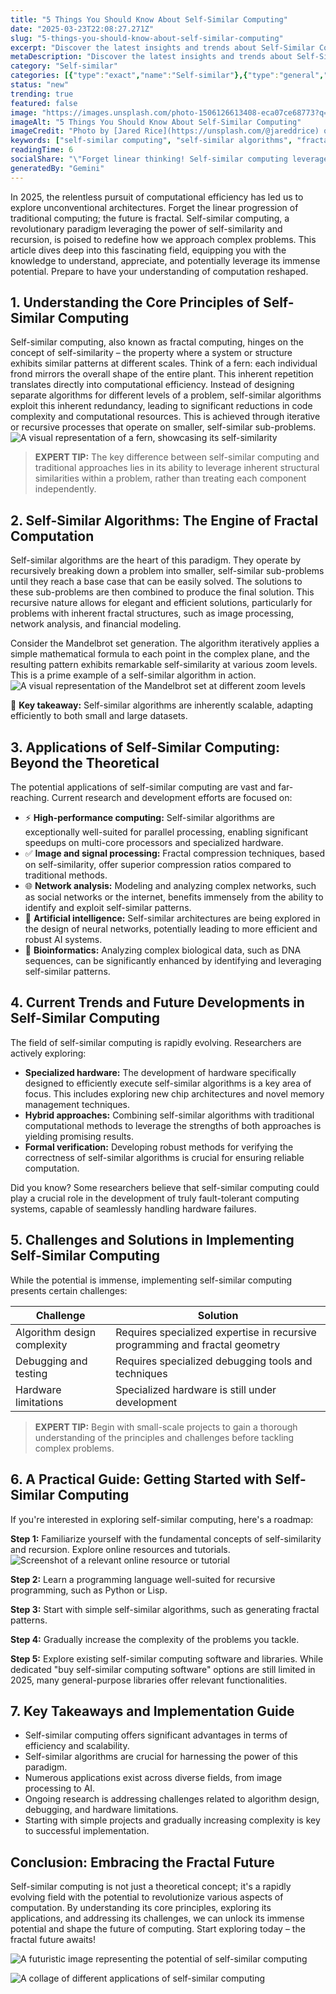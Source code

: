 ```yaml
---
title: "5 Things You Should Know About Self-Similar Computing"
date: "2025-03-23T22:08:27.271Z"
slug: "5-things-you-should-know-about-self-similar-computing"
excerpt: "Discover the latest insights and trends about Self-Similar Computing. This comprehensive guide covers everything you need to know about Self-Similar Computing in 2025."
metaDescription: "Discover the latest insights and trends about Self-Similar Computing. This comprehensive guide covers everything you need to know about Self-Similar Comput..."
category: "Self-similar"
categories: [{"type":"exact","name":"Self-similar"},{"type":"general","name":"Computer Science"},{"type":"medium","name":"Parallel Computing"},{"type":"specific","name":"Fractal Algorithms"},{"type":"niche","name":"Iterative Function Systems"}]
status: "new"
trending: true
featured: false
image: "https://images.unsplash.com/photo-1506126613408-eca07ce68773?q=85&w=1200&fit=max&fm=webp&auto=compress"
imageAlt: "5 Things You Should Know About Self-Similar Computing"
imageCredit: "Photo by [Jared Rice](https://unsplash.com/@jareddrice) on Unsplash"
keywords: ["self-similar computing", "self-similar algorithms", "fractal computing", "iterative computing", "recursive computing", "self-similar system design", "applications of self-similar computing", "buy self-similar computing software", "self-similar computing tutorial", "self-similar computing research papers"]
readingTime: 6
socialShare: "\"Forget linear thinking! Self-similar computing leverages the power of recursion to solve complex problems with breathtaking efficiency, unlocking a new era of computational power.\""
generatedBy: "Gemini"
---
```




In 2025, the relentless pursuit of computational efficiency has led us to explore unconventional architectures.  Forget the linear progression of traditional computing; the future is fractal.  Self-similar computing, a revolutionary paradigm leveraging the power of self-similarity and recursion, is poised to redefine how we approach complex problems. This article dives deep into this fascinating field, equipping you with the knowledge to understand, appreciate, and potentially leverage its immense potential.  Prepare to have your understanding of computation reshaped.

## 1. Understanding the Core Principles of Self-Similar Computing

Self-similar computing, also known as fractal computing, hinges on the concept of self-similarity – the property where a system or structure exhibits similar patterns at different scales.  Think of a fern: each individual frond mirrors the overall shape of the entire plant.  This inherent repetition translates directly into computational efficiency.  Instead of designing separate algorithms for different levels of a problem, self-similar algorithms exploit this inherent redundancy, leading to significant reductions in code complexity and computational resources.  This is achieved through iterative or recursive processes that operate on smaller, self-similar sub-problems. ![A visual representation of a fern, showcasing its self-similarity](https://images.unsplash.com/photo-1506126613408-eca07ce68773?q=85&w=1200&fit=max&fm=webp&auto=compress)

> **EXPERT TIP:**  The key difference between self-similar computing and traditional approaches lies in its ability to leverage inherent structural similarities within a problem, rather than treating each component independently.

## 2.  Self-Similar Algorithms: The Engine of Fractal Computation

Self-similar algorithms are the heart of this paradigm.  They operate by recursively breaking down a problem into smaller, self-similar sub-problems until they reach a base case that can be easily solved. The solutions to these sub-problems are then combined to produce the final solution.  This recursive nature allows for elegant and efficient solutions, particularly for problems with inherent fractal structures, such as image processing, network analysis, and financial modeling.

Consider the Mandelbrot set generation.  The algorithm iteratively applies a simple mathematical formula to each point in the complex plane, and the resulting pattern exhibits remarkable self-similarity at various zoom levels.  This is a prime example of a self-similar algorithm in action. ![A visual representation of the Mandelbrot set at different zoom levels](https://images.unsplash.com/photo-1502139214982-d0ad755818d8?q=85&w=1200&fit=max&fm=webp&auto=compress)

🔑 **Key takeaway:** Self-similar algorithms are inherently scalable, adapting efficiently to both small and large datasets.

## 3.  Applications of Self-Similar Computing: Beyond the Theoretical

The potential applications of self-similar computing are vast and far-reaching.  Current research and development efforts are focused on:

* ⚡ **High-performance computing:**  Self-similar algorithms are exceptionally well-suited for parallel processing, enabling significant speedups on multi-core processors and specialized hardware.
* ✅ **Image and signal processing:**  Fractal compression techniques, based on self-similarity, offer superior compression ratios compared to traditional methods.
* 🌐 **Network analysis:**  Modeling and analyzing complex networks, such as social networks or the internet, benefits immensely from the ability to identify and exploit self-similar patterns.
* 🧠 **Artificial intelligence:**  Self-similar architectures are being explored in the design of neural networks, potentially leading to more efficient and robust AI systems.
* 🧬 **Bioinformatics:**  Analyzing complex biological data, such as DNA sequences, can be significantly enhanced by identifying and leveraging self-similar patterns.

## 4.  Current Trends and Future Developments in Self-Similar Computing

The field of self-similar computing is rapidly evolving.  Researchers are actively exploring:

* **Specialized hardware:**  The development of hardware specifically designed to efficiently execute self-similar algorithms is a key area of focus. This includes exploring new chip architectures and novel memory management techniques.
* **Hybrid approaches:**  Combining self-similar algorithms with traditional computational methods to leverage the strengths of both approaches is yielding promising results.
* **Formal verification:**  Developing robust methods for verifying the correctness of self-similar algorithms is crucial for ensuring reliable computation.

Did you know?  Some researchers believe that self-similar computing could play a crucial role in the development of truly fault-tolerant computing systems, capable of seamlessly handling hardware failures.

## 5.  Challenges and Solutions in Implementing Self-Similar Computing

While the potential is immense, implementing self-similar computing presents certain challenges:

| Challenge                     | Solution                                                                  |
|------------------------------|--------------------------------------------------------------------------|
| Algorithm design complexity | Requires specialized expertise in recursive programming and fractal geometry |
| Debugging and testing         | Requires specialized debugging tools and techniques                       |
| Hardware limitations         | Specialized hardware is still under development                             |

> **EXPERT TIP:**  Begin with small-scale projects to gain a thorough understanding of the principles and challenges before tackling complex problems.

## 6.  A Practical Guide: Getting Started with Self-Similar Computing

If you're interested in exploring self-similar computing, here's a roadmap:

**Step 1:** Familiarize yourself with the fundamental concepts of self-similarity and recursion.  Explore online resources and tutorials. ![Screenshot of a relevant online resource or tutorial](https://images.unsplash.com/photo-1533093818119-ac1fa47a6d59?q=85&w=1200&fit=max&fm=webp&auto=compress)

**Step 2:** Learn a programming language well-suited for recursive programming, such as Python or Lisp.

**Step 3:** Start with simple self-similar algorithms, such as generating fractal patterns.

**Step 4:** Gradually increase the complexity of the problems you tackle.

**Step 5:** Explore existing self-similar computing software and libraries.  While dedicated "buy self-similar computing software" options are still limited in 2025, many general-purpose libraries offer relevant functionalities.

## 7. Key Takeaways and Implementation Guide

* Self-similar computing offers significant advantages in terms of efficiency and scalability.
* Self-similar algorithms are crucial for harnessing the power of this paradigm.
* Numerous applications exist across diverse fields, from image processing to AI.
* Ongoing research is addressing challenges related to algorithm design, debugging, and hardware limitations.
* Starting with simple projects and gradually increasing complexity is key to successful implementation.

## Conclusion: Embracing the Fractal Future

Self-similar computing is not just a theoretical concept; it's a rapidly evolving field with the potential to revolutionize various aspects of computation.  By understanding its core principles, exploring its applications, and addressing its challenges, we can unlock its immense potential and shape the future of computing.  Start exploring today – the fractal future awaits!

![A futuristic image representing the potential of self-similar computing](https://images.unsplash.com/photo-1499728603263-13726abce5fd?q=85&w=1200&fit=max&fm=webp&auto=compress)

![A collage of different applications of self-similar computing](https://images.unsplash.com/photo-1483095348487-53dbf97d8d5b?q=85&w=1200&fit=max&fm=webp&auto=compress)
